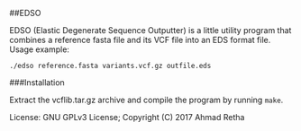 ##EDSO

EDSO (Elastic Degenerate Sequence Outputter) is a little utility program that
combines a reference fasta file and its VCF file into an EDS format file.
Usage example:

`./edso reference.fasta variants.vcf.gz outfile.eds`

###Installation

Extract the vcflib.tar.gz archive and compile the program by running `make`.

License: GNU GPLv3 License; Copyright (C) 2017 Ahmad Retha
